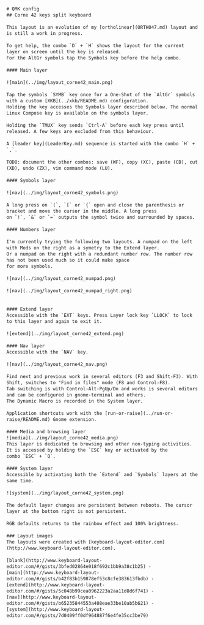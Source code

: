     # QMK config
    ## Corne 42 keys split keyboard

    This layout is an evolution of my [ortholinear](ORTHO47.md) layout and is still a work in progress.

    To get help, the combo `D` + `H` shows the layout for the current layer on screen until the key is released.
    For the AltGr symbols tap the Symbols key before the help combo.

    #### Main layer

    ![main](../img/layout_corne42_main.png)

    Tap the symbols `SYMB` key once for a One-Shot of the `AltGr` symbols with a custom [XKB](../xkb/README.md) configuration.
    Holding the key accesses the Symbols layer described below. The normal Linux Compose key is available on the symbols layer.

    Holding the `TMUX` key sends `Ctrl-A` before each key press until released. A few keys are excluded from this behaviour.

    A [leader key](LeaderKey.md) sequence is started with the combo `H` + `,`.

    TODO: document the other combos: save (WF), copy (XC), paste (CD), cut (XD), undo (ZX), vim command mode (LU).

    #### Symbols layer

    ![nav](../img/layout_corne42_symbols.png)

    A long press on `(`, `[` or `{` open and close the parenthesis or bracket and move the cursor in the middle. A long press 
    on `!`, `&` or `=` outputs the symbol twice and surrounded by spaces. 

    #### Numbers layer

    I'm currently trying the following two layouts. A numpad on the left with Mods on the right as a symetry to the Extend layer.
    Or a numpad on the right with a redundant number row. The number row has not been used much so it could make space 
    for more symbols.

    ![nav](../img/layout_corne42_numpad.png)

    ![nav](../img/layout_corne42_numpad_right.png)


    #### Extend layer
    Accessible with the `EXT` keys. Press Layer lock key `LLOCK` to lock to this layer and again to exit it.

    ![extend](../img/layout_corne42_extend.png)

    #### Nav layer
    Accessible with the `NAV` key. 

    ![nav](../img/layout_corne42_nav.png)

    Find next and previous work in several editors (F3 and Shift-F3). With Shift, switches to "Find in files" mode (F8 and Control-F8).   
    Tab switching is with Control-Alt-PgUp/Dn and works is several editors and can be configured in gnome-terminal and others.  
    The Dynamic Macro is recorded in the System layer.  

    Application shortcuts work with the [run-or-raise](../run-or-raise/README.md) Gnome extension.  

    #### Media and browsing layer
    ![media](../img/layout_corne42_media.png)
    This layer is dedicated to browsing and other non-typing activities. It is accessed by holding the `ESC` key or activated by the
    combo `ESC` + `Q`.

    #### System layer
    Accessible by activating both the `Extend` and `Symbols` layers at the same time.

    ![system](../img/layout_corne42_system.png)

    The default layer changes are persistent between reboots. The cursor layer at the bottom right is not persistent.

    RGB defaults returns to the rainbow effect and 100% brightness.

    ### Layout images
    The layouts were created with [keyboard-layout-editor.com](http://www.keyboard-layout-editor.com).

    [blank](http://www.keyboard-layout-editor.com/#/gists/3bfed02864e018f692c1bb9a38c1b25) -
    [main](http://www.keyboard-layout-editor.com/#/gists/b42f83b159878ef53c8cfe383613fbdb) -
    [extend](http://www.keyboard-layout-editor.com/#/gists/5c048b99cea0962223a2aa11d8d6f741) -
    [nav](http://www.keyboard-layout-editor.com/#/gists/b65235844553a408eae33be10ab5b621) -
    [system](http://www.keyboard-layout-editor.com/#/gists/7d0409ff0df964887f6e4fe35cc3be79)
